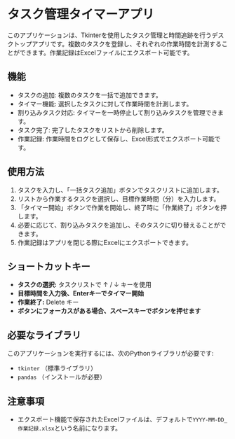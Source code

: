 # タスク管理タイマーアプリ
このアプリケーションは、Tkinterを使用したタスク管理と時間追跡を行うデスクトップアプリです。複数のタスクを登録し、それぞれの作業時間を計測することができます。作業記録はExcelファイルにエクスポート可能です。

## 機能
- タスクの追加: 複数のタスクを一括で追加できます。
- タイマー機能: 選択したタスクに対して作業時間を計測します。
- 割り込みタスク対応: タイマーを一時停止して割り込みタスクを管理できます。
- タスク完了: 完了したタスクをリストから削除します。
- 作業記録: 作業時間をログとして保存し、Excel形式でエクスポート可能です。

## 使用方法
1. タスクを入力し、「一括タスク追加」ボタンでタスクリストに追加します。
2. リストから作業するタスクを選択し、目標作業時間（分）を入力します。
3. 「タイマー開始」ボタンで作業を開始し、終了時に「作業終了」ボタンを押します。
4. 必要に応じて、割り込みタスクを追加し、そのタスクに切り替えることができます。
5. 作業記録はアプリを閉じる際にExcelにエクスポートできます。

## ショートカットキー
- **タスクの選択:** タスクリストで ↑ / ↓ キーを使用
- **目標時間を入力後、Enterキーでタイマー開始**
- **作業終了:** Delete キー
- **ボタンにフォーカスがある場合、スペースキーでボタンを押せます**

## 必要なライブラリ
このアプリケーションを実行するには、次のPythonライブラリが必要です:
- `tkinter` （標準ライブラリ）
- `pandas` （インストールが必要）

## 注意事項
- エクスポート機能で保存されたExcelファイルは、デフォルトで`YYYY-MM-DD_作業記録.xlsx`という名前になります。
